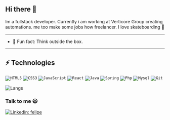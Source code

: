 ## Hi there 👋

Im a fullstack developer. Currently i am working at Verticore Group creating automations. me too make some jobs how freelancer.
I love skateboarding 💖

---

- 🌱 Fun fact: Think outside the box.

---

## ⚡ Technologies

<code>![HTML5](https://img.shields.io/badge/-HTML5-E34F26?style=flat-square&logo=html5&logoColor=white)</code>
<code>![CSS3](https://img.shields.io/badge/-CSS3-1572B6?style=flat-square&logo=css3)</code>
<code>![JavaScript](https://img.shields.io/badge/-JavaScript-black?style=flat-square&logo=javascript)</code>
<code>![React](https://img.shields.io/badge/-React-fff?style=flat-square&logo=react)</code>
<code>![Java](https://img.shields.io/badge/-Java-007396?style=flat-square&logo=java)</code>
<code>![Spring](https://img.shields.io/badge/-Spring-6DB33F?style=flat-square&logo=spring&logoColor=white)</code>
<code>![Php](https://img.shields.io/badge/-PHP-7377ad?style=flat-square&logo=php&logoColor=white)</code>
<code>![Mysql](https://img.shields.io/badge/-MySQL-2687cf?style=flat-square&logo=mysql&logoColor=white)</code>
<code>![Git](https://img.shields.io/badge/-Git-black?style=flat-square&logo=git)</code>

<img src="https://github-readme-stats.vercel.app/api/top-langs/?username=XFelipeX&layout=compact&show_icons=true&theme=dark" alt="Langs" />

### Talk to me 😃

[![Linkedin: felipe](https://img.shields.io/badge/-Linkedin-blue?style=flat-square&logo=Linkedin&logoColor=white&link=https://www.linkedin.com/in/felipe-dias-1a6302181/)](https://www.linkedin.com/in/felipe-dias-1a6302181/)
